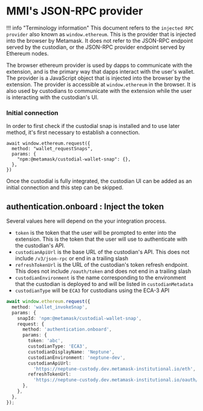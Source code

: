 # MMI's JSON-RPC provider

!!! info "Terminology information"
This document refers to the `injected RPC provider` also known as `window.ethereum`. This is the provider that is injected into the browser by Metamask. It does not refer to the JSON-RPC endpoint served by the custodian, or the JSON-RPC provider endpoint served by Ethereum nodes.

The browser ethereum provider is used by dapps to communicate with the extension, and is the primary way that dapps interact with the user's wallet. The provider is a JavaScript object that is injected into the browser by the extension. The provider is accessible at `window.ethereum` in the browser. It is also used by custodians to communicate with the extension while the user is interacting with the custodian's UI.

### Initial connection

In order to first check if the custodial snap is installed and to use later method, it's first necessary to establish a connection.

```
await window.ethereum.request({
  method: "wallet_requestSnaps",
  params: {
    "npm:@metamask/custodial-wallet-snap": {},
  },
})
```

Once the custodial is fully integrated, the custodian UI can be added as an initial connection and this step can be skipped.

## authentication.onboard : Inject the token

Several values here will depend on the your integration process.

- `token` is the token that the user will be prompted to enter into the extension. This is the token that the user will use to authenticate with the custodian's API.
- `custodianApiUrl` is the base URL of the custodian's API. This does not include `/v3/json-rpc` or end in a trailing slash
- `refreshTokenUrl` is the URL of the custodian's token refresh endpoint. This does not include `/oauth/token` and does not end in a trailing slash
- `custodianEnvironment` is the name corresponding to the environment that the custodian is deployed to and will be listed in `custodianMetadata`
- `custodianType` will be `ECA3` for custodians using the ECA-3 API

```typescript
await window.ethereum.request({
  method: 'wallet_invokeSnap',
  params: {
    snapId: 'npm:@metamask/custodial-wallet-snap',
    request: {
      method: 'authentication.onboard',
      params: {
        token: 'abc',
        custodianType: 'ECA3',
        custodianDisplayName: 'Neptune',
        custodianEnvironment: 'neptune-dev',
        custodianApiUrl:
          'https://neptune-custody.dev.metamask-institutional.io/eth',
        refreshTokenUrl:
          'https://neptune-custody.dev.metamask-institutional.io/oauth/token',
      },
    },
  },
});
```
